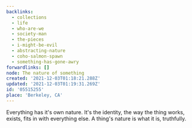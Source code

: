 ```yaml
---
backlinks:
  - collections
  - life
  - who-are-we
  - society-man
  - the-pieces
  - i-might-be-evil
  - abstracting-nature
  - coho-salmon-spawn
  - something-has-gone-awry
forwardlinks: []
node: The nature of something
created: '2021-12-03T01:18:21.288Z'
updated: '2021-12-03T01:19:31.269Z'
id: '05515255'
place: 'Berkeley, CA'
---
```

Everything has it's own nature. It's the identity, the way the thing works, exists, fits in with everything else. A thing's nature is what it is, truthfully. 
